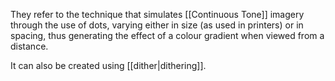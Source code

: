 They refer to the technique that simulates [[Continuous Tone]] imagery through the use of dots, varying either in size (as used in printers) or in spacing, thus generating the effect of a colour gradient when viewed from a distance.

It can also be created using [[dither|dithering]].